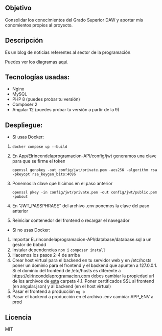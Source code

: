 ## Objetivo
Consolidar los conocimientos del Grado Superior DAW y aportar mis conomientos propios
al proyecto.

## Descripción
Es un blog de noticias referentes al sector de la programación.

Puedes ver los diagramas [aquí](https://github.com/Pacorb94/ProyectoDAW/blob/master/Diagramas/).

## Tecnologías usadas:
* Nginx 
* MySQL
* PHP 8 (puedes probar tu versión)
* Composer 2
* Angular 12 (puedes probar tu versión a partir de la 9)

## Despliegue:
* Si usas Docker:
 1.     docker compose up --build
 2. En App/Elrincondelaprogramacion-API/config/jwt generamos una clave para que se firme el token 

        openssl genpkey -out config/jwt/private.pem -aes256 -algorithm rsa -pkeyopt rsa_keygen_bits:4096

 3. Ponemos la clave que hicimos en el paso anterior 
    
        openssl pkey -in config/jwt/private.pem -out config/jwt/public.pem -pubout

 4. En "JWT_PASSPHRASE" del archivo .env ponemos la clave del paso anterior
 5. Reiniciar contenedor del frontend o recargar el navegador

* Si no usas Docker:
 1. Importar ELrincondelaprogramacion-API/database/database.sql a un gestor de bbbdd
 2. Instalar dependencias `npm i` `composer install`
 3. Hacemos los pasos 2-4 de arriba
 4. Crear host virtual para el backend en tu servidor web y en /etc/hosts poner un dominio para el frontend y el backend que apunten a 127.0.0.1. Si el dominio del frontend de /etc/hosts es diferente a https://elrincondelaprogramacion.com debes cambiar la propiedad url de los archivos de [esta](https://github.com/Pacorb94/ProyectoDAW/blob/master/App/Elrincondelaprogramacion/src/environments/) carpeta
    4.1. Poner certificados SSL al frontend (en angular.json) y al backend (en el host virtual) 
 5. Pasar el frontend a producción  `ng b`
 6. Pasar el backend a producción en el archivo .env cambiar APP_ENV a prod

## Licencia
MIT
